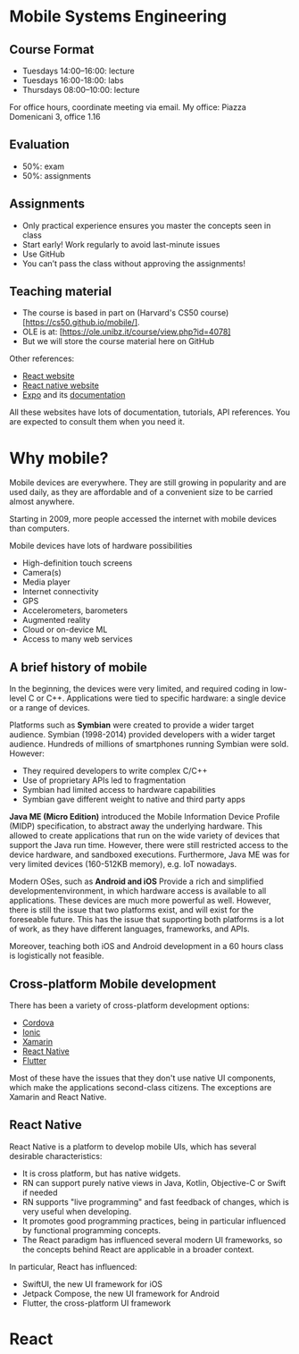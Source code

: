 # Mobile Systems Engineering

## Course Format

- Tuesdays 14:00–16:00: lecture
- Tuesdays 16:00-18:00: labs
- Thursdays 08:00–10:00: lecture

For office hours, coordinate meeting via email. My office: Piazza Domenicani 3, office 1.16

## Evaluation

- 50%: exam
- 50%: assignments

## Assignments
- Only practical experience ensures you master the concepts seen in class
- Start early! Work regularly to avoid last-minute issues
- Use GitHub
- You can’t pass the class without approving the assignments!

## Teaching material

- The course is based in part on (Harvard's CS50 course)[https://cs50.github.io/mobile/]. 
- OLE is at: [https://ole.unibz.it/course/view.php?id=4078]
- But we will store the course material here on GitHub

Other references:
- [React website](https://reactjs.org)
- [React native website](https://facebook.github.io/react-native/)
- [Expo](https://expo.io) and its [documentation](https://docs.expo.io/versions/latest/)

All these websites have lots of documentation, tutorials, API references. You are expected to consult them when you need it.

# Why mobile?

Mobile devices are everywhere. They are still growing in popularity and are used daily, as they are affordable and of a convenient size to be carried almost anywhere. 

Starting in 2009, more people accessed the internet with mobile devices than computers.

Mobile devices have lots of hardware possibilities
- High-definition touch screens
- Camera(s)
- Media player
- Internet connectivity
- GPS
- Accelerometers, barometers
- Augmented reality
- Cloud or on-device ML
- Access to many web services

## A brief history of mobile

In the beginning, the devices were very limited, and required coding in low-level C or C++. Applications were tied to specific hardware: a single device or a range of devices.

Platforms such as **Symbian** were created to provide a wider target audience. Symbian (1998-2014) provided developers with a wider target audience. Hundreds of millions of smartphones running Symbian were sold. However:

- They required developers to write complex C/C++ 
- Use of proprietary APIs led to fragmentation
- Symbian had limited access to hardware capabilities
- Symbian gave different weight to native and third party apps

**Java ME (Micro Edition)** introduced the Mobile Information Device Profile (MIDP) specification, to abstract away the underlying hardware. This allowed to create applications that run on the wide variety of devices that support the Java run time. However, there were still restricted access to the device hardware, and sandboxed executions. Furthermore, Java ME was for very limited devices (160-512KB memory), e.g. IoT nowadays.

Modern OSes, such as **Android and iOS** Provide a rich and simplified developmentenvironment, in which hardware access is available to all applications. These devices are much more powerful as well. However, there is still the issue that two platforms exist, and will exist for the foreseable future. This has the issue that supporting both platforms is a lot of work, as they have different languages, frameworks, and APIs.

Moreover, teaching both iOS and Android development in a 60 hours class is logistically not feasible.

## Cross-platform Mobile development

There has been a variety of cross-platform development options:
- [Cordova](https://en.wikipedia.org/wiki/Apache_Cordova)
- [Ionic](https://en.wikipedia.org/wiki/Ionic_(mobile_app_framework))
- [Xamarin](https://en.wikipedia.org/wiki/Xamarin)
- [React Native](https://en.wikipedia.org/wiki/React_Native)
- [Flutter](https://en.wikipedia.org/wiki/Flutter_(software))

Most of these have the issues that they don't use native UI components, which make the applications second-class citizens. The exceptions are Xamarin and React Native.

## React Native

React Native is a platform to develop mobile UIs, which has several desirable characteristics:

- It is cross platform, but has native widgets.
- RN can support purely native views in Java, Kotlin, Objective-C or Swift if needed
- RN supports "live programming" and fast feedback of changes, which is very useful when developing.
- It promotes good programming practices, being in particular influenced by functional programming concepts.
- The React paradigm has influenced several modern UI frameworks, so the concepts behind React are applicable in a broader context.

In particular, React has influenced:
- SwiftUI, the new UI framework for iOS
- Jetpack Compose, the new UI framework for Android
- Flutter, the cross-platform UI framework

# React




